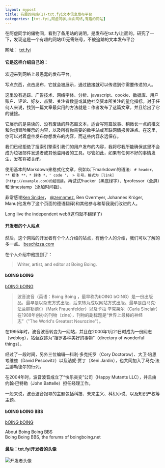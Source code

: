 ```yaml
---
layout: mypost
title: 有趣的网站(1)-txt.fyi文本信息发布平台
categories: [txt.fyi,阿虚同学,自由网络,有趣的网站]
---
```


在阿虚同学的储物间，看到了备用站的说明，是发布在txt.fyi上面的。研究了一下，发现这是一个有趣的网站(1)无需账号，不被追踪的文本发布平台

网址： [txt.fyi](https://txt.fyi/)

#### 它是这样介绍自己的：
欢迎来到网络上最愚蠢的发布平台。

写点东西，点击发布，它就会被展示，通过链接就可以传递到你需要传递的人。

这里没有追踪、广告技术、网络字体、分析、javascript、cookie、数据库、用户账户、评论、好友、点赞、关注者数量或其他社交资本所关注的量化指标。对于任何人来说，找到一篇文章最实用的方法就是：作者发布了这篇文章，并且给出了它的链接。

它展示的是易读的、没有废话的静态超文本，适合写短篇故事、稍微长一点的推文和你想冒险展示的内容，以及所有你需要的数字站或互联网情报传递点。在这里，你可以对着虚空发布你想发布的内容，而这些内容永远保存。

我们已经拒绝了搜索引擎索引我们的用户发布的内容，我将尽我所能确保这里不会成为垃圾邮件发送者或其他滥用者的工具。尽管如此，如果有任何不好的事情发生，发布将被关闭。

使用基本的Markdown来格式化文章，例如以下markdown的语法:
` # header， ** 粗体 **，* 斜体 *，' code '， > 引号，格式为 [link] (http://example.com)的超链接`。再试试!hacker（黑底绿字）、!professor（全屏）和!timestamp（添加时间戳）。

非常感谢[Ken Snider](https://twitter.com/orenwolf?lang=en)， [@zemnmez](https://twitter.com/Zemnmez), Ben Overmyer, Johannes Kröger, Manu(他发布了这个页面的德语翻译)和其他参与和帮我我们改进的人。

Long live the independent web!(这句就不翻译了)

#### 开发者的个人站点
然后，这个网站的开发者有个个人介绍的站点，有他个人的介绍，我们可以了解的多一点。
[beschizza.com](http://beschizza.com/)

在个人介绍中他提到了：
> Writer, artist, and editor at Boing Boing.

#### bOING bOING
[bOING bOING](https://boingboing.net/)
> 波音波音（英语：Boing Boing ，最早称为bOING bOING）是一份出版品，最早是以杂志方式出版，后来转为成以网站方式出版。最早是由马克·法兰腓勒德尔（Mark Frauenfelder）以及卡拉·辛克莱尔（Carla Sinclair）在1988年创办的刊物（zine），刊物的副标题是“世界上最棒的神经志”（"The World's Greatest Neurozine"）。

在1995年时，波音波音转变为一网站，并且在2000年1月21日时成为一份网志（weblog），站台叙述为“搜罗各种美好的事物”（directory of wonderful things）。

经过了一段时间，另外三位编辑—科利·多克托罗（Cory Doctorow）、大卫·培思考维兹（David Pescovitz）以及洁妮·贾丁（Xeni Jardin），也共同加入了马克·法兰腓勒德尔的行列。

在2004年时，波音波音成立了“快乐突变”公司（Happy Mutants LLC），并且由约翰·巴特勒（John Battelle）担任经理工作。

一般来说，波音波音报导的主题包括科技、未来主义、科幻小说、以及知识产权等主题。

#### bOING bOING BBS
[bOING bOING](https://bbs.boingboing.net/)

About Boing Boing BBS<br>Boing Boing BBS, the forums of boingboing.net

#### 最后：txt.fyi开发者的头像
![开发者头像](https://i.imgur.com/iqsc08X.jpg)



